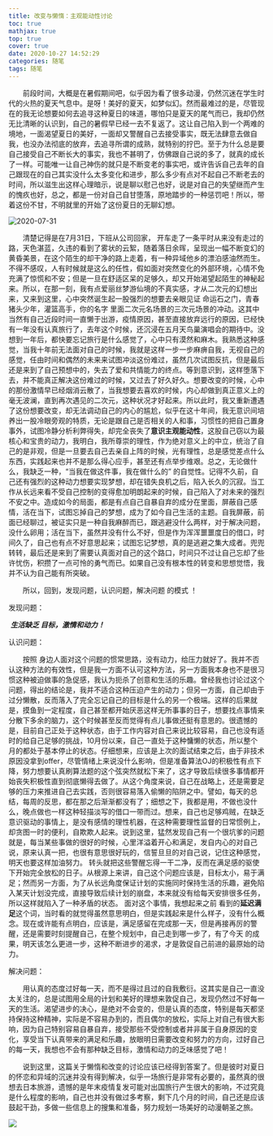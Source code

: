 ```yaml
---
title: 改变与懒惰：主观能动性讨论
toc: true
mathjax: true
top: true
cover: true
date: 2020-10-27 14:52:29
categories: 随笔
tags: 随笔
---
```


　　前段时间，大概是在暑假期间吧，似乎因为看了很多动漫，仍然沉迷在学生时代的火热的夏天气息中。是呀！美好的夏天，如梦似幻。然而最难过的是，尽管现在的我无论想要如何去追寻这种夏日的味道，哪怕只是夏天的尾气而已，我却仍然无比清晰的认识到，自己的暑假早已经一去不复返了。这让自己陷入到一个两难的境地，一面渴望夏日的美好，一面却又警醒自己去接受事实，既无法肆意去做自我，也没办法彻底的放弃，去追寻所谓的成熟，就特别的拧巴。至于为什么总是要自己接受自己不断长大的事实，我也不甚明了，仿佛跟自己说的多了，就真的成长了一样。可能唯一让自己神伤的就只是不断变老的事实吧，或许告诉自己去年的自己跟现在的自己其实没什么太多变化和进步，那么多少有点对不起自己不断老去的时间，所以滋生出这样心理暗示，说是聊以慰己也好，说是对自己的失望继而产生的愧疚也好，总之，都是一份对自己自甘堕落，原地踏步的一种惩罚吧！所以，带着这份不甘，不明就里的开始了这份夏日的无聊幻想。

![2020-07-31](IMG_9373.jpeg)

　　清楚记得是在7月31日，下班从公司回家， 开车走了一条平时从来没有走过的路，天色湛蓝，久违的看到了雾状的云絮，随着落日余晖，呈现出一幅不断变幻的黄昏美景，在这个陌生的却干净的路上走着，有一种异域他乡的漂泊感油然而生。不得不感叹，人有时候就是这么的任性，假如面对突然变化的外部环境，心情不免充满了惊慌和不安；但是一旦在舒适区呆的足够久，却又开始渴望起陌生的神秘起来。所以，在那一刻，我有点爱丽丝梦游仙境的不真实感，才从二次元的幻想出来，又来到这里，心中突然诞生起一股强烈的想要去亲眼见证 命运石之门，青春猪头少年，灌篮高手，你的名字 里面二次元名场景的三次元场景的冲动。这其中当然有自己近段时间一直懒于出游，疫情原因，甚至直接放弃远行的原因，已经快有一年没有认真旅行了，去年这个时候，还沉浸在五月天鸟巢演唱会的期待中。没想到一年后，都快要忘记旅行是什么感觉了，心中只有漠然和麻木。我熟悉这种感觉，当我十年前无法面对自己的时候，我就是这样一步一步麻痹自我，无视自己的感觉，任由时间和偶然的未来来试图冲淡这份难过，虽然几次试图反抗，但是最后还是来到了自己预想中的，失去了爱和共情能力的终点。等到意识到，这样堕落下去，并不能真正解决这份难过的时候，又过去了好久好久。想要改变的时候，心中的那份激情早已经烟消云散了，当我想要去喜欢的时候，内心却做到真正意义上的毫无波澜，直到再次遇见的二次元，这种状况才好起来。所以此时，我又重新遭遇了这份想要改变，却无法调动自己的内心的尴尬，似乎在这十年间，我无意识间培养出一股冷眼旁观的特质，无论是跟自己是否相关的人和事，习惯性的把自己置身事外，试图冷静分析利弊得失，却完全丧失了**意识主观能动性**，这股自己窃以为最核心和宝贵的动力，我明白，我所尊崇的理性，作为绝对意义上的中立，统治了自己的是非观，但是一旦要去自己去亲自上阵的时候，光有理性，总是感觉差点什么东西，实践起来也并不是那么得心应手，甚至还有点举步维艰。总之，无论做什么，我缺乏一种，“当我在做这件事，我在做什么的” 的自觉性。记得不久前，自己还有强烈的这种动力想要实现梦想，却在错失良机之后，陷入长久的沉寂。当工作从长远来看不受自己控制的变得愈加明朗起来的时候，自己陷入了对未来的强烈不安之中。造成如今的局面，都是有点自己自暴自弃的成分在里面，屏蔽自己感情，活在当下，试图忘掉自己的梦想，成为了如今自己生活的主题。自我屏蔽，前面已经聊过，被证实只是一种自我麻醉而已，跟逃避没什么两样，对于解决问题，没什么卵用；活在当下，虽然并没有什么不好，但是作为浑浑噩噩度日的借口，时间久了，自己也有点不好意思起来；试图忘记梦想，真的是逃避之集大成者。兜兜转转，最后还是来到了需要认真面对自己的这个路口，时间只不过让自己忘却了些许忧伤，积攒了一点可怜的勇气而已。如果自己没有根本性的转变和思想觉悟，我并不认为自己能有所突破。

　　所以，回到，发现问题，认识问题，解决问题 的模式 ！

发现问题：	

​	***生活缺乏 目标，激情和动力！***

认识问题：

　　按照 身边人面对这个问题的惯常思路，没有动力，给压力就好了。我并不否认这种方法的有效性，但是我一方面不认可这种方法，另一方面我本身也不是很习惯这种被迫做事的急促感，我认为扼杀了创意和生活的乐趣。曾经我也讨论过这个问题，得出的结论是，我并不适合这种压迫产生的动力；但另一方面，自己却由于过分懒散，反而落入了完全忘记自己的目标是什么的另一个极端。这样的后果就是，摸鱼到一定程度，自己甚至都开始厌恶这样无所事事的日子，想要找点事情来分散下多余的脑力，这个时候甚至反而觉得有点儿事做还挺有意思的。很遗憾的是，目前自己正处于这种状态，由于工作内容对自己来说比较容易，自己也没有适时的给自己足够的挑战，10月份以来，自己一直处于这种慵懒的状态，所以整个月的都处于基本停止的状态。仔细想来，应该是上次的面试结束之后，由于非技术原因没拿到offer，尽管情绪上来说没什么影响，但是准备算法OJ的积极性有点下降，努力想要认真刷算法题的这个弦突然就松下来了，这才导致后续很多事情都开始丧失积极性直到彻底懒得去做了。从这个角度来说，自己在战略上，还是需要足够的压力来推进自己去实践，否则很容易落入偷懒的陷阱之中。譬如，每天的总结，每周的反思，都在那之后渐渐都没有了；细想之下，我都是用，不做也没什么，晚点做也一样这种轻描淡写的借口一带而过。想来，自己也足够鸡贼，在缺乏意识驱动的事情上，是没有感情的理性机器，在这种需要理性监督的日常惯例上，却贪图一时的便利，自欺欺人起来。说到这里，猛然发现自己有一个很坑爹的问题就是，每当某些事做的很好的时候，心里洋溢着开心和满足，发自内心的对自己说，原来认真一把，也很有意思很好玩的，信誓旦旦的对自己说，记住这种感觉，明天也要这样加油努力。 转头就把这些警醒忘得一干二净，反而在满足感的驱使下开始完全放松的日子。从根源上来讲，自己这个问题应该是，目标太小，易于满足；然而另一方面，为了从长远角度保证计划的实施同时保持生活的乐趣，避免陷入某天计划没完成，直接导致后续计划的崩盘，本来就没有给每天安排很多任务，所以这样就陷入了一种矛盾的状态。 面对这个事情，我想起来之前 看到的**延迟满足**这个词，当时看的就觉得虽然意思明白，但是实践起来是什么样子，没有什么概念。现在或许能有点明白，应该是，满足感留在完成那一天，但是再接再厉的警醒，还是需要时刻提醒自己，在整个规划中，自己走到哪一步了，有了今天 的成果，明天该怎么更进一步，这种不断进步的渴求，才是敦促自己前进的最原始的动力。

解决问题：

　　用认真的态度过好每一天，而不是得过且过的自我敷衍。这其实是自己一直没太关注的，总是试图用全局的计划和美好的理想来敦促自己，发现仍然过不好每一天的生活。渴望进步的决心，是绝对不会变的，但是认真的态度，特别是每天都坚持保持这种精神，实际是不容易办到的，而且偶尔的放松，实际上对自己有很大影响，因为自己特别容易自暴自弃，接受那些不受控制或者并非属于自身原因的变化，享受当下认真带来的满足和乐趣，放眼明日需要改变和努力的方向，过好自己的每一天，我想也不会有那种缺乏目标，激情和动力的乏味感觉了吧！

　　说到这里，这篇关于懒惰和改变的讨论应该已经得到答案了。但是彼时对夏日的怀恋和异域的沉迷并没有得到解决，似乎一场旅行是非常有必要的，虽然真的很想去日本旅游，遗憾的是年末疫情复发可能对出国旅行产生很大的影响，不过究竟是什么程度的影响，自己也并没有做过多考察，剩下几个月的时间，自己还是应该鼓起干劲，多做一些信息上的搜集和准备，努力规划一场美好的动漫朝圣之旅。

![](2020-07-31.jpg)
